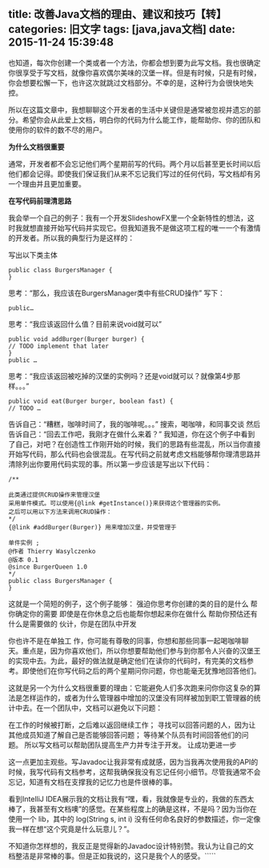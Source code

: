 title: 改善Java文档的理由、建议和技巧【转】
categories: 旧文字
tags: [java,java文档]
date: 2015-11-24 15:39:48
---
也知道，每次你创建一个类或者一个方法，你都会想到要为此写文档。我也很确定你很享受于写文档，就像你喜欢偶尔美味的汉堡一样。但是有时候，只是有时候，你会想要松懈一下，也许这次就跳过文档部分。不幸的是，这种行为会很快地失控。

所以在这篇文章中，我想聊聊这个开发者的生活中关键但是通常被忽视并遗忘的部分。希望你会从此爱上文档，明白你的代码为什么能工作，能帮助你、你的团队和使用你的软件的数不尽的用户。

**为什么文档很重要**

通常，开发者都不会忘记他们两个星期前写的代码。两个月以后甚至更长时间以后他们都会记得。即使我们保证我们从来不忘记我们写过的任何代码，写文档却有另一个理由并且更加重要。

**在写代码前理清思路**

我会举一个自己的例子：我有一个开发SlideshowFX里一个全新特性的想法，这时我就想直接开始写代码并实现它。但我知道我不是做这项工程的唯一一个有激情的开发者。所以我的典型行为是这样的：

写出以下类主体

    public class BurgersManager {
    }

思考：“那么，我应该在BurgersManager类中有些CRUD操作”
写下：

    public…

思考：“我应该返回什么值？目前来说void就可以”

    public void addBurger(Burger burger) {
    // TODO implement that later
    }
    public …

思考：“我应该返回被吃掉的汉堡的实例吗？还是void就可以？就像第4步那样。。。”

    public void eat(Burger burger, boolean fast) {
    // TODO …

告诉自己：“糟糕，咖啡时间了，我的咖啡呢。。。”
搜索，喝咖啡，和同事交谈
然后告诉自己：“回去工作吧，我刚才在做什么来着？”
我知道，你在这个例子中看到了自己，对吧？在创造性工作刚开始的时候，我们的思路有些混乱，所以当你直接开始写代码，那么代码也会很混乱。在写代码之前就考虑文档能够帮你理清思路并清除列出你要用代码实现的事。所以第一步应该是写出以下代码：

    /**
    
    此类通过提供CRUD操作来管理汉堡
    采用单件模式。可以使用{@link #getInstance()}来获得这个管理器的实例。
    之后可以用以下方法来调用CRUD操作：
    */
    {@link #addBurger(Burger)} 用来增加汉堡，并受管理于
    
    单件实例 ;
    @作者 Thierry Wasylczenko
    @版本 0.1
    @since BurgerQueen 1.0
    */
    public class BurgersManager {
    }

这就是一个简短的例子，这个例子能够：
强迫你思考你创建的类的目的是什么
帮你确定你的需要
即使是在你休息之后也能帮你想起来你在做什么
帮助你预估还有什么是需要做的
伙计，你是在团队中开发

你也许不是在单独工 作，你可能有尊敬的同事，你想和那些同事一起喝咖啡聊天。重点是，因为你喜欢他们，所以你想要帮助他们参与到你那令人兴奋的汉堡王的实现中去。为此，最好的做法就是确定他们在读你的代码时，有完美的文档参考。即使他们在你写代码之后的两个星期问你问题，你也能毫无犹豫地回答他们。

这就是另一个为什么文档很重要的理由：它能避免人们多次跑来问你你这复杂的算法是怎样运作的，或者为什么管理器中增加的汉堡没有同样被加到职工管理器的统计中去。在一个团队中，文档可以避免以下问题：

在工作的时候被打断，之后难以返回继续工作；
寻找可以回答问题的人，因为让其他成员知道了解自己是否能够回答问题；
等待某个队员有时间回答他们的问题。
所以写文档可以帮助团队提高生产力并专注于开发。
让成功更进一步

这一点更加主观些。写Javadoc让我非常有成就感，因为当我再次使用我的API的时候，我写代码有文档参考，这帮我确保我没有忘记任何小细节。尽管我通常不会忘记，知道有文档在支撑我的记忆力也是件很棒的事。

看到IntelliJ IDEA展示我的文档让我有“嘿，看，我就像是专业的，我做的东西太棒了，我甚至有文档噢”的感觉。在某些程度上的确是这样，不是吗？因为当你在使用一个 lib，其中的 log(String s, int i) 没有任何命名良好的参数描述，你一定像我一样在想“这个究竟是什么玩意儿？”。

不知道你怎样想的，我反正是觉得新的Javadoc设计特别赞。我认为让自己的文档整洁是非常棒的事。但是正如我说的，这只是我个人的感受。`````